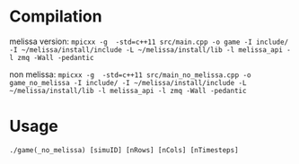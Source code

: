 # Compilation

melissa version: `mpicxx -g  -std=c++11 src/main.cpp -o game -I include/ -I ~/melissa/install/include -L ~/melissa/install/lib -l melissa_api -l zmq -Wall -pedantic`

non melissa: `mpicxx -g  -std=c++11 src/main_no_melissa.cpp -o game_no_melissa -I include/ -I ~/melissa/install/include -L ~/melissa/install/lib -l melissa_api -l zmq -Wall -pedantic`

# Usage 

`./game(_no_melissa) [simuID] [nRows] [nCols] [nTimesteps]`

